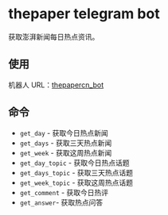 # thepaper telegram bot

获取澎湃新闻每日热点资讯。

## 使用

机器人 URL：[thepapercn_bot](https://t.me/thepapercn_bot)

## 命令

- `get_day` - 获取今日热点新闻
- `get_days` - 获取三天热点新闻
- `get_week` - 获取这周热点新闻
- `get_day_topic` - 获取今日热点话题
- `get_days_topic` - 获取三天热点话题
- `get_week_topic` - 获取这周热点话题
- `get_comment` - 获取今日热评
- `get_answer`- 获取热点问答

